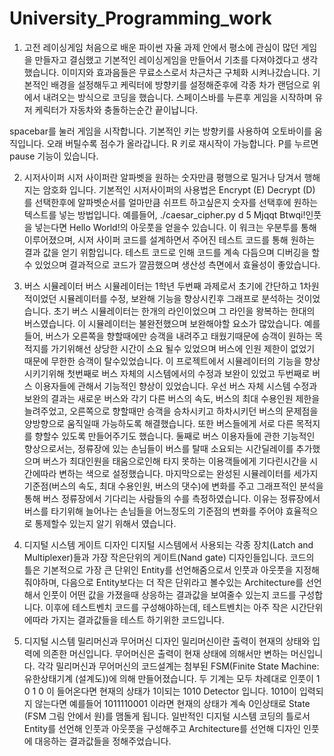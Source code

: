 # University_Programming_work
1. 고전 레이싱게임
  처음으로 배운 파이썬 자율 과제 안에서 평소에 관심이 많던 게임을 만들자고 결심했고 기본적인 레이싱게임을 만들어서 기초를 다져야겠다고 생각했습니다. 이미지와 효과음들은 무료소스로서 차근차근 구체화 시켜나갔습니다. 기본적인 배경을 설정해두고 케릭터에 방향키를 설정해준후에 각종 차가 랜덤으로 위에서 내려오는 방식으로 코딩을 했습니다. 스페이스바를 누른후 게임을 시작하며 유저 케릭터가 자동차와 충돌하는순간 끝이납니다.
  
  spacebar를 눌러 게임을 시작합니다.
  기본적인 키는 방향키를 사용하여 오토바이를 움직입니다.
  오래 버틸수록 점수가 올라갑니다.
  R 키로 재시작이 가능합니다.
  P를 누르면 pause 기능이 있습니다.

2. 시저사이퍼
  시저 사이퍼란 알파벳을 원하는 숫자만큼 평행으로 밀거나 당겨서 행해지는 암호화 입니다. 기본적인 시저사이퍼의 사용법은 Encrypt (E) Decrypt (D) 를 선택한후에 알파벳순서를 얼마만큼 쉬프트 하고싶은지 숫자를 선택후에 원하는 텍스트를 넣는 방법입니다. 예를들어, ./caesar_cipher.py d 5 Mjqqt Btwqi!인풋을 넣는다면 Hello World!의 아웃풋을 얻을수 있습니다. 이 워크는 우분투를 통해 이루어졌으며, 시저 사이퍼 코드를 설계하면서 주어진 테스트 코드를 통해 원하는 결과 값을 얻기 위함입니다. 테스트 코드로 인해 코드를 계속 다듬으며 디버깅을 할수 있었으며 결과적으로 코드가 깔끔했으며 생산성 측면에서 효율성이 좋았습니다.

3. 버스 시뮬레이터
  버스 시뮬레이터는 1학년 두번째 과제로서 초기에 간단하고 1차원적이었던 시뮬레이터를 수정, 보완해 기능을 향상시킨후 그래프로 분석하는 것이었습니다. 초기 버스 시뮬레이터는 한개의 라인이었으며 그 라인을 왕복하는 한대의 버스였습니다. 이 시뮬레이터는 불완전했으며 보완해야할 요소가 많았습니다. 예를들어, 버스가 오른쪽을 향할때에만 승객을 내려주고 태웠기때문에 승객이 원하는 목적지를 가기위해선 상당한 시간이 소요 될수 있었으며 버스에 인원 제한이 없었기 때문에 무한한 승객이 탈수있었습니다. 
  이 프로젝트에서 시뮬레이터의 기능을 향상시키기위해 첫번째로 버스 자체의 시스템에서의 수정과 보완이 있었고 두번째로 버스 이용자들에 관해서 기능적인 향상이 있었습니다. 우선 버스 자체 시스템 수정과 보완의 결과는 새로운 버스와 각기 다른 버스의 속도, 버스의 최대 수용인원 제한을 늘려주었고, 오른쪽으로 향할때만 승객을 승차시키고 하차시키던 버스의 문제점을 양방향으로 움직일때 가능하도록 해결했습니다. 또한 버스들에게 서로 다른 목적지를 향할수 있도록 만들어주기도 했습니다. 둘째로 버스 이용자들에 관한 기능적인 향상으로서는, 정류장에 있는 손님들이 버스를 탈때 소요되는 시간딜레이를 추가했으며 버스가 최대인원을 태움으로인해 타지 못하는 이용객들에게 기다린시간을 시간에따라 변하는 색으로 설정했습니다. 마지막으로는 완성된 시뮬레이터를 세가지 기준점(버스의 속도, 최대 수용인원, 버스의 댓수)에 변화를 주고 그래프적인 분석을 통해 버스 정류장에서 기다리는 사람들의 수를 측정하였습니다. 이유는 정류장에서 버스를 타기위해 늘어나는 손님들을 어느정도의 기준점의 변화를 주어야 효율적으로 통제할수 있는지 알기 위해서 였습니다.

4. 디지털 시스템 게이트 디자인
  디지털 시스템에서 사용되는 각종 장치(Latch and Multiplexer)들과 가장 작은단위의 게이트(Nand gate) 디자인들입니다. 코드의 틀은 기본적으로 가장 큰 단위인 Entity를 선언해줌으로서 인풋과 아웃풋을 지정해줘야하며, 다음으로 Entity보다는 더 작은 단위라고 볼수있는 Architecture를 선언해서 인풋이 어떤 값을 가졌을때 상응하는 결과값을 보여줄수 있는지 코드를 구성합니다. 이후에 테스트벤치 코드를 구성해야하는데, 테스트벤치는 아주 작은 시간단위에따라 가지는 결과값들을 테스트 하기위한 코드입니다.

5. 디지털 시스템 밀리머신과 무어머신 디자인
  밀리머신이란 출력이 현재의 상태와 입력에 의존한 머신입니다. 무어머신은 출력이 현재 상태에 의해서만 변하는 머신입니다. 각각 밀리머신과 무어머신의 코드설계는 첨부된 FSM(Finite State Machine: 유한상태기계 (설계도))에 의해 만들어졌습니다. 두 기계는 모두 차례대로 인풋이 1 0 1 0 이 들어온다면 현재의 상태가 1이되는 1010 Detector 입니다. 1010이 입력되지 않는다면 예를들어 1011110001 이라면 현재의 상태가 계속 0인상태로 State (FSM 그림 안에서 원)를 맴돌게 됩니다. 일반적인 디지털 시스템 코딩의 틀로서 Entity를 선언해 인풋과 아웃풋을 구성해주고 Architecture를 선언해 디자인 인풋에 대응하는 결과값들을 정해주었습니다.
